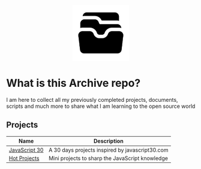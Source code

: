 <p align="center">
  <img src="archive.png" alt="archive logo" width="150px" height="150px" />
</p>

# What is this Archive repo?

I am here to collect all my previously completed projects, documents, scripts and much more to share what I am learning to the open source world

## Projects

| Name               | Description                                     |
| ------------------ | ----------------------------------------------- |
| [JavaScript 30][1] | A 30 days projects inspired by javascript30.com |
| [Hot Projects][2]  | Mini projects to sharp the JavaScript knowledge |

[1]: ./projects/javascript30
[2]: https://github.com/IAmTahazzot/hot-projects
